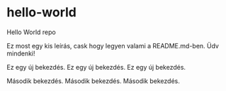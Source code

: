 # hello-world
Hello World repo

Ez most egy kis leírás, cask hogy legyen valami a README.md-ben.
Üdv mindenki!

Ez egy új bekezdés.
Ez egy új bekezdés.
Ez egy új bekezdés.

Második bekezdés.
Második bekezdés.
Második bekezdés.
